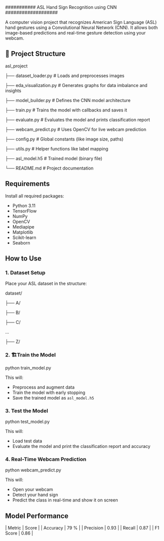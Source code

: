 

########### ASL Hand Sign Recognition using CNN ###################

A computer vision project that recognizes American Sign Language (ASL) hand gestures using a Convolutional Neural Network (CNN).
It allows both image-based predictions and real-time gesture detection using your webcam.

## 📂 Project Structure

asl\_project

├── dataset_loader.py                    # Loads and preprocesses images

├── eda_visualization.py                 # Generates graphs for data imbalance and insights

├── model_builder.py                     # Defines the CNN model architecture

├── train.py                             # Trains the model with callbacks and saves it

├── evaluate.py                          # Evaluates the model and prints classification report

├── webcam_predict.py                   # Uses OpenCV for live webcam prediction

├── config.py                            # Global constants (like image size, paths)

├── utils.py                             # Helper functions like label mapping

├── asl_model.h5                        # Trained model (binary file)

└── README.md                           # Project documentation

## Requirements
 Install all required packages:
- Python 3.11
- TensorFlow
- NumPy
- OpenCV
- Mediapipe
- Matplotlib
- Scikit-learn
- Seaborn


##  How to Use

### 1. Dataset Setup

Place your ASL dataset in the structure:

dataset/

├── A/

├── B/

├── C/

...

├── Z/



### 2. 🏗Train the Model

  python train_model.py

This will:

* Preprocess and augment data
* Train the model with early stopping
* Save the trained model as `asl_model.h5`


### 3. Test the Model

  python test_model.py


This will:

* Load test data
* Evaluate the model and print the classification report and accuracy


### 4. Real-Time Webcam Prediction

  python webcam_predict.py

This will:

* Open your webcam
* Detect your hand sign
* Predict the class in real-time and show it on screen


## Model Performance

| Metric    | Score |
| Accuracy  | 79 %  |
| Precision | 0.93  |
| Recall    | 0.87  |
| F1 Score  | 0.86  |



